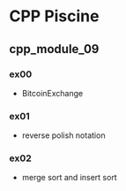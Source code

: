 # CPP Piscine
## cpp_module_09
### ex00
- BitcoinExchange
### ex01
- reverse polish notation
### ex02
- merge sort and insert sort
